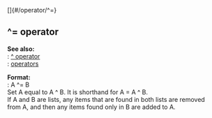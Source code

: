 []{#/operator/^=}    
## \^= operator    
**See also:**    
:   [\^ operator](/ref/operator/%5E.md)    
:   [operators](/ref/operator.md)    
<!-- -->    
**Format:**    
:   A \^= B    
Set A equal to A \^ B. It is shorthand for A = A \^ B.    
If A and B are lists, any items that are found in both lists are removed    
from A, and then any items found only in B are added to A.  